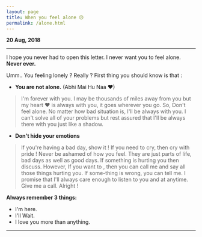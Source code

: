 ```yaml
---
layout: page
title: When you feel alone 😥
permalink: /alone.html
---
```



**20 Aug, 2018**

---

I hope you never had to open this letter. I never want you to feel alone. **Never ever.**

Umm.. You feeling lonely ? Really ?
First thing you should know is that : 

+ **You are not alone.**
(Abhi Mai Hu Naa ❤)

> I'm forever with you. I may be thousands of miles away from you but my heart ❤ is always with you, it goes wherever you go. So, Don't feel alone.  No matter how bad situation is, I'll be always with you. I can't solve all of your problems but rest assured that I'll be always there with you just like a shadow.


+ **Don't hide your emotions**

> If you're having a bad day, show it !  If you need to cry, then cry with pride ! Never be ashamed of how you feel. They are just parts of life, bad days as well as good days. If something is hurting you then discuss. However, If you want to , then you can call me and say all those things hurting you. If some-thing is wrong, you can tell me.  I promise that I'll always care enough to listen to you and at anytime. Give me a call. Alright !


**Always remember 3 things:**
+ I'm here.
+ I'll Wait.
+ I love you more than anything. 



---
